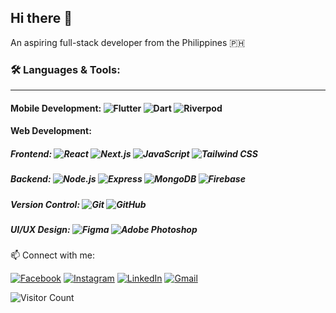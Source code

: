 ## Hi there 👋

An aspiring full-stack developer from the Philippines 🇵🇭
<!--
**louith/louith** is a ✨ _special_ ✨ repository because its `README.md` (this file) appears on your GitHub profile.

Here are some ideas to get you started:

- 🔭 I’m currently working on ...
- 🌱 I’m currently learning ...
- 👯 I’m looking to collaborate on ...
- 🤔 I’m looking for help with ...
- 💬 Ask me about ...
- 📫 How to reach me: ...
- 😄 Pronouns: ...
- ⚡ Fun fact: ...
-->

### 🛠️ Languages & Tools:
---
#### Mobile Development: ![Flutter](https://img.shields.io/badge/Flutter-02569B?style=flat&logo=flutter&logoColor=white) ![Dart](https://img.shields.io/badge/Dart-0175C2?style=flat&logo=dart&logoColor=white) ![Riverpod](https://img.shields.io/badge/Riverpod-59D5E0?style=flat&logo=riverpod&logoColor=white)

#### Web Development: 
##### Frontend: ![React](https://img.shields.io/badge/React-61DAFB?style=flat&logo=react&logoColor=black) ![Next.js](https://img.shields.io/badge/Next.js-000000?style=flat&logo=next.js&logoColor=white) ![JavaScript](https://img.shields.io/badge/JavaScript-F7DF1E?style=flat&logo=javascript&logoColor=black) ![Tailwind CSS](https://img.shields.io/badge/Tailwind_CSS-38B2AC?style=flat&logo=tailwind-css&logoColor=white)

##### Backend: ![Node.js](https://img.shields.io/badge/Node.js-339933?style=flat&logo=node.js&logoColor=white) ![Express](https://img.shields.io/badge/Express.js-404D59?style=flat&logo=express&logoColor=white) ![MongoDB](https://img.shields.io/badge/MongoDB-4EA94B?style=flat&logo=mongodb&logoColor=white) ![Firebase](https://img.shields.io/badge/Firebase-FFCA28?style=flat&logo=firebase&logoColor=black)

##### Version Control: ![Git](https://img.shields.io/badge/Git-F05032?style=flat&logo=git&logoColor=white) ![GitHub](https://img.shields.io/badge/GitHub-181717?style=flat&logo=github&logoColor=white) 
##### UI/UX Design: ![Figma](https://img.shields.io/badge/Figma-F24E1E?style=flat&logo=figma&logoColor=white) ![Adobe Photoshop](https://img.shields.io/badge/Adobe%20Photoshop-31A8FF?style=flat&logo=adobe%20photoshop&logoColor=white)


📫 Connect with me:

[![Facebook](https://img.shields.io/badge/Facebook-1877F2?style=flat&logo=facebook&logoColor=white)](https://www.facebook.com/louiselynne.seprado)
[![Instagram](https://img.shields.io/badge/Instagram-E4405F?style=flat&logo=instagram&logoColor=white)](https://www.instagram.com/loyselll/)
[![LinkedIn](https://img.shields.io/badge/LinkedIn-0A66C2?style=flat&logo=linkedin&logoColor=white)](https://www.linkedin.com/in/louise-lynne-seprado-78bb22256/)
[![Gmail](https://img.shields.io/badge/Email-D14836?style=flat&logo=gmail&logoColor=white)](mailto:llcseprado@gmail.com)

![Visitor Count](https://komarev.com/ghpvc/?username=sepradoloys&color=blue)

